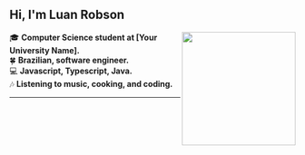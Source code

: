 ## Hi, I'm Luan Robson

<img align="right" src="https://camo.githubusercontent.com/d2bbe5d156f93775ce7330b5c079c8c13999e539480ea28e4b3cf59dafdc39c1/68747470733a2f2f6d656469612e67697068792e636f6d2f6d656469612f5158685372364e4452344635743639474c382f67697068792e676966" width="200"/>

🎓 **Computer Science student at [Your University Name].**  
🍀 **Brazilian, software engineer.**  
💻 **Javascript, Typescript, Java.**  
🎶 **Listening to music, cooking, and coding.**

---
